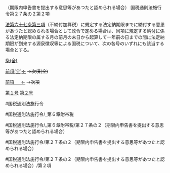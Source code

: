 （期限内申告書を提出する意思等があつたと認められる場合）
国税通則法施行令第２７条の２第２項

[法第六十七条第三項](国税通則法＿＿＿＿＿第６７条第３項)（不納付加算税）に規定する法定納期限までに納付する意思があつたと認められる場合として政令で定める場合は、同項に規定する納付に係る法定納期限の属する月の前月の末日から起算して一年前の日までの間に法定納期限が到来する源泉徴収等による国税について、次の各号のいずれにも該当する場合とする。

[条(全)](国税通則法施行＿令＿第２７条の２_.md)

[前項(全)←](国税通則法施行＿令＿第２７条の２第１項_.md)  ~~→次項(全)~~

[前項 　 ←](国税通則法施行＿令＿第２７条の２第１項.md)  ~~→次項~~

[第１号](国税通則法施行＿令＿第２７条の２第２項第１号.md)  [第２号](国税通則法施行＿令＿第２７条の２第２項第２号.md)  

#国税通則法施行令

#国税通則法施行令/_第６章附帯税

#国税通則法施行令/_第６章附帯税/第２７条の２（期限内申告書を提出する意思等があつたと認められる場合）

#国税通則法施行令/第２７条の２（期限内申告書を提出する意思等があつたと認められる場合）

#国税通則法施行令/第２７条の２（期限内申告書を提出する意思等があつたと認められる場合）/第２項

